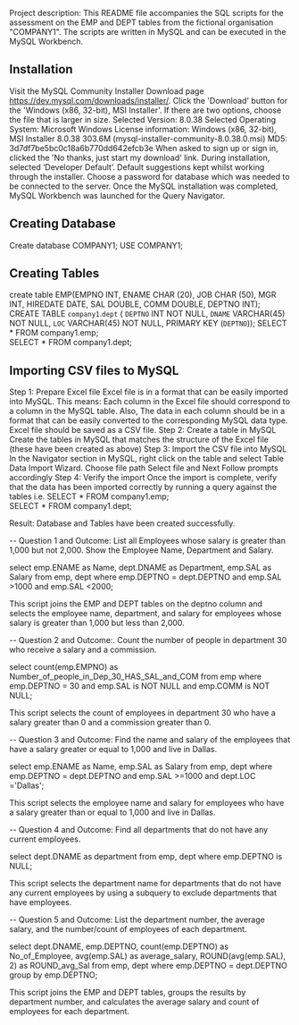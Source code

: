Project description: This README file accompanies the SQL scripts for the assessment on the EMP and DEPT tables from the fictional organisation "COMPANY1". The scripts are written in MySQL and can be executed in the MySQL Workbench.

## Installation
Visit the MySQL Community Installer Download page https://dev.mysql.com/downloads/installer/.
Click the 'Download' button for the 'Windows (x86, 32-bit), MSI Installer'. If there are two options, choose the file that is larger in size.
Selected Version: 8.0.38
Selected Operating System: Microsoft Windows
License information: Windows (x86, 32-bit), MSI Installer	8.0.38	303.6M	(mysql-installer-community-8.0.38.0.msi)	MD5: 3d7df7be5bc0c18a6b770dd642efcb3e 
When asked to sign up or sign in, clicked the 'No thanks, just start my download' link.
During installation, selected ‘Developer Default’.
Default suggestions kept whilst working through the installer.
Choose a password for database which was needed to be connected to the server.
Once the MySQL installation was completed, MySQL Workbench was launched for the Query Navigator.

## Creating Database
Create database COMPANY1;
USE COMPANY1;
## Creating Tables 
create table EMP(EMPNO INT,
    ENAME CHAR (20),
    JOB CHAR (50),
    MGR INT,
    HIREDATE DATE,
    SAL DOUBLE,
    COMM DOUBLE,
    DEPTNO INT); 
CREATE TABLE `company1`.`dept` (
  `DEPTNO` INT NOT NULL,
  `DNAME` VARCHAR(45) NOT NULL,
  `LOC` VARCHAR(45) NOT NULL,
  PRIMARY KEY (`DEPTNO`));
SELECT * FROM company1.emp;   
SELECT * FROM company1.dept;

## Importing CSV files to MySQL
Step 1: Prepare Excel file
Excel file is in a format that can be easily imported into MySQL. This means: Each column in the Excel file should correspond to a column in the MySQL table. Also, The data in each column should be in a format that can be easily converted to the corresponding MySQL data type.
Excel file should be saved as a CSV file.
Step 2: Create a table in MySQL
Create the tables in MySQL that matches the structure of the Excel file (these have been created as above)
Step 3: Import the CSV file into MySQL
In the Navigator section in MySQL, right click on the table and select Table Data Import Wizard. 
Choose file path
Select file and Next
Follow prompts accordingly
Step 4: Verify the import
Once the import is complete, verify that the data has been imported correctly by running a query against the tables i.e.
SELECT * FROM company1.emp;   
SELECT * FROM company1.dept;

Result: Database and Tables have been created successfully.

-- Question 1 and Outcome: List all Employees whose salary is greater than 1,000 but not 2,000. Show the Employee Name, Department and Salary.

select emp.ENAME as Name, dept.DNAME as Department, emp.SAL as Salary
from emp, dept
where emp.DEPTNO = dept.DEPTNO
and emp.SAL >1000 and emp.SAL <2000;

This script joins the EMP and DEPT tables on the deptno column and selects the employee name, department, and salary for employees whose salary is greater than 1,000 but less than 2,000.

-- Question 2 and Outcome:.	Count the number of people in department 30 who receive a salary and a commission. 

select count(emp.EMPNO) as Number_of_people_in_Dep_30_HAS_SAL_and_COM
from emp
where emp.DEPTNO = 30
and emp.SAL is NOT NULL
and emp.COMM is NOT NULL;

This script selects the count of employees in department 30 who have a salary greater than 0 and a commission greater than 0.
    
-- Question 3 and Outcome:	Find the name and salary of the employees that have a salary greater or equal to 1,000 and live in Dallas. 

select emp.ENAME as Name, emp.SAL as Salary
from emp, dept
where emp.DEPTNO = dept.DEPTNO
and emp.SAL >=1000 
and dept.LOC ='Dallas';

This script selects the employee name and salary for employees who have a salary greater than or equal to 1,000 and live in Dallas.

-- Question 4 and Outcome:	Find all departments that do not have any current employees. 

select dept.DNAME as department
from emp, dept
where emp.DEPTNO is NULL;

This script selects the department name for departments that do not have any current employees by using a subquery to exclude departments that have employees.

-- Question 5 and Outcome:	List the department number, the average salary, and the number/count of employees of each department. 

select dept.DNAME, emp.DEPTNO, count(emp.DEPTNO) as No_of_Employee, avg(emp.SAL) as average_salary, ROUND(avg(emp.SAL), 2) as ROUND_avg_Sal
  from emp, dept
  where emp.DEPTNO = dept.DEPTNO
  group by emp.DEPTNO;

This script joins the EMP and DEPT tables, groups the results by department number, and calculates the average salary and count of employees for each department.
